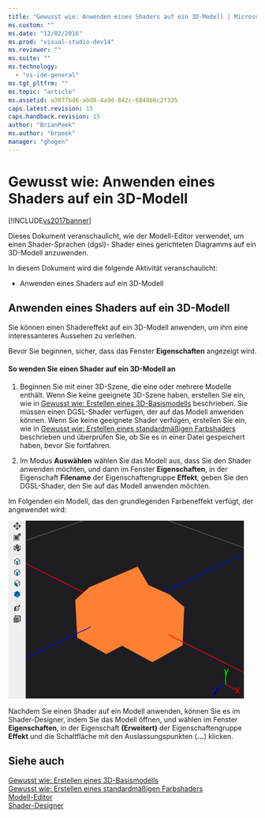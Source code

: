 ```yaml
---
title: "Gewusst wie: Anwenden eines Shaders auf ein 3D-Modell | Microsoft Docs"
ms.custom: ""
ms.date: "12/02/2016"
ms.prod: "visual-studio-dev14"
ms.reviewer: ""
ms.suite: ""
ms.technology: 
  - "vs-ide-general"
ms.tgt_pltfrm: ""
ms.topic: "article"
ms.assetid: a3877bd6-abd8-4a9d-842c-6848b6c2f335
caps.latest.revision: 15
caps.handback.revision: 15
author: "BrianPeek"
ms.author: "brpeek"
manager: "ghogen"
---
```

# Gewusst wie: Anwenden eines Shaders auf ein 3D-Modell
[!INCLUDE[vs2017banner](../code-quality/includes/vs2017banner.md)]

Dieses Dokument veranschaulicht, wie der Modell\-Editor verwendet, um einen Shader\-Sprachen \(dgsl\)\- Shader eines gerichteten Diagramms auf ein 3D\-Modell anzuwenden.  
  
 In diesem Dokument wird die folgende Aktivität veranschaulicht:  
  
-   Anwenden eines Shaders auf ein 3D\-Modell  
  
## Anwenden eines Shaders auf ein 3D\-Modell  
 Sie können einen Shadereffekt auf ein 3D\-Modell anwenden, um ihm eine interessanteres Aussehen zu verleihen.  
  
 Bevor Sie beginnen, sicher, dass das Fenster **Eigenschaften** angezeigt wird.  
  
#### So wenden Sie einen Shader auf ein 3D\-Modell an  
  
1.  Beginnen Sie mit einer 3D\-Szene, die eine oder mehrere Modelle enthält.  Wenn Sie keine geeignete 3D\-Szene haben, erstellen Sie ein, wie in [Gewusst wie: Erstellen eines 3D\-Basismodells](../designers/how-to-create-a-basic-3-d-model.md) beschrieben.  Sie müssen einen DGSL\-Shader verfügen, der auf das Modell anwenden können.  Wenn Sie keine geeignete Shader verfügen, erstellen Sie ein, wie in [Gewusst wie: Erstellen eines standardmäßigen Farbshaders](../designers/how-to-create-a-basic-color-shader.md) beschrieben und überprüfen Sie, ob Sie es in einer Datei gespeichert haben, bevor Sie fortfahren.  
  
2.  Im Modus **Auswählen** wählen Sie das Modell aus, dass Sie den Shader anwenden möchten, und dann im Fenster **Eigenschaften**, in der Eigenschaft **Filename** der Eigenschaftengruppe **Effekt**, geben Sie den DGSL\-Shader, den Sie auf das Modell anwenden möchten.  
  
 Im Folgenden ein Modell, das den grundlegenden Farbeneffekt verfügt, der angewendet wird:  
  
 ![3D&#45;Szene zur Darstellung des grundlegenden Farbeffekts](../designers/media/digit-3d-model-effect.png "Digit\-3D\-Model\-Effect")  
  
 Nachdem Sie einen Shader auf ein Modell anwenden, können Sie es im Shader\-Designer, indem Sie das Modell öffnen, und wählen im Fenster **Eigenschaften**, in der Eigenschaft **\(Erweitert\)** der Eigenschaftengruppe **Effekt** und die Schaltfläche mit den Auslassungspunkten \(**...**\) klicken.  
  
## Siehe auch  
 [Gewusst wie: Erstellen eines 3D\-Basismodells](../designers/how-to-create-a-basic-3-d-model.md)   
 [Gewusst wie: Erstellen eines standardmäßigen Farbshaders](../designers/how-to-create-a-basic-color-shader.md)   
 [Modell\-Editor](../designers/model-editor.md)   
 [Shader\-Designer](../designers/shader-designer.md)